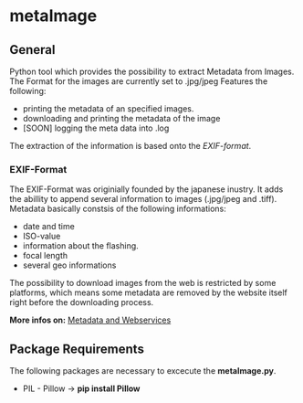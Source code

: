 # metaImage
## **General**
Python tool which provides the possibility to extract Metadata from Images.
The Format for the images are currently set to .jpg/jpeg
Features the following:
  * printing the metadata of an specified images.
  * downloading and printing the metadata of the image
  * [SOON] logging the meta data into .log

The extraction of the information is based onto the *EXIF-format*.

### **EXIF-Format**
The EXIF-Format was originially founded by the japanese inustry. It adds the abillity to append several information
to images (.jpg/jpeg and .tiff).
Metadata basically constsis of the following informations:
 * date and time
 * ISO-value
 * information about the flashing.
 * focal length
 * several geo informations
 
 The possibility to download images from the web is restricted by some platforms, which means some metadata are removed by 
 the website itself right before the downloading process.
 
 **More infos on:** [Metadata and Webservices](http://www.embeddedmetadata.org/social-media-test-results.php "Nick nack paddiwack!")

## **Package Requirements**
The following packages are necessary to excecute the **metaImage.py**.
  * PIL - Pillow -> **pip install Pillow**
  
